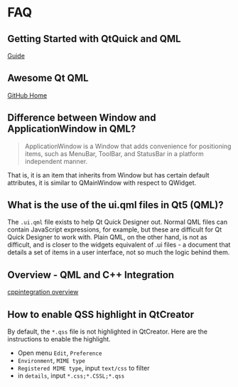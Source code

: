 # FAQ

## Getting Started with QtQuick and QML

[Guide](https://qml.guide/getting-started-with-qml/)

## Awesome Qt QML

[GitHub Home](https://github.com/mikalv/awesome-qt-qml)

## Difference between Window and ApplicationWindow in QML?

>ApplicationWindow is a Window that adds convenience for positioning items, such as MenuBar, ToolBar, and StatusBar in a platform independent manner.

That is, it is an item that inherits from Window but has certain default attributes, it is similar to QMainWindow with respect to QWidget.

## What is the use of the ui.qml files in Qt5 (QML)?

The `.ui.qml` file exists to help Qt Quick Designer out. Normal QML files can contain JavaScript expressions, for example, but these are difficult for Qt Quick Designer to work with. Plain QML, on the other hand, is not as difficult, and is closer to the widgets equivalent of .ui files - a document that details a set of items in a user interface, not so much the logic behind them.

## Overview - QML and C++ Integration

[cppintegration overview](https://doc.qt.io/qt-5/qtqml-cppintegration-overview.html)

## How to enable QSS highlight in QtCreator

By default, the `*.qss` file is not highlighted in QtCreator. Here are the instructions to enable the highlight.

- Open menu `Edit`, `Preference`
- `Environment`, `MIME type`
- `Registered MIME type`, input `text/css` to filter
- in `details`, input `*.css;*.CSSL;*.qss`

